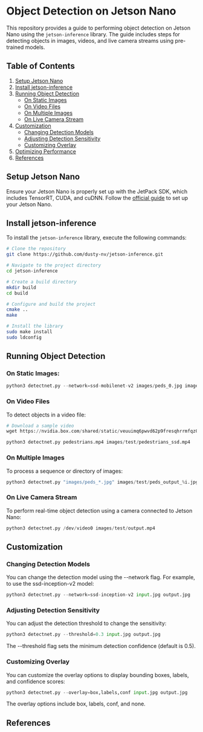 # Object Detection on Jetson Nano

This repository provides a guide to performing object detection on Jetson Nano using the `jetson-inference` library. The guide includes steps for detecting objects in images, videos, and live camera streams using pre-trained models.

## Table of Contents

1. [Setup Jetson Nano](#setup-jetson-nano)
2. [Install jetson-inference](#install-jetson-inference)
3. [Running Object Detection](#running-object-detection)
   - [On Static Images](#on-static-images)
   - [On Video Files](#on-video-files)
   - [On Multiple Images](#on-multiple-images)
   - [On Live Camera Stream](#on-live-camera-stream)
4. [Customization](#customization)
   - [Changing Detection Models](#changing-detection-models)
   - [Adjusting Detection Sensitivity](#adjusting-detection-sensitivity)
   - [Customizing Overlay](#customizing-overlay)
5. [Optimizing Performance](#optimizing-performance)
6. [References](#references)

## Setup Jetson Nano

Ensure your Jetson Nano is properly set up with the JetPack SDK, which includes TensorRT, CUDA, and cuDNN. Follow the [official guide](https://developer.nvidia.com/embedded/jetpack) to set up your Jetson Nano.

## Install jetson-inference

To install the `jetson-inference` library, execute the following commands:

```bash
# Clone the repository
git clone https://github.com/dusty-nv/jetson-inference.git

# Navigate to the project directory
cd jetson-inference

# Create a build directory
mkdir build
cd build

# Configure and build the project
cmake ..
make

# Install the library
sudo make install
sudo ldconfig
```
## Running Object Detection
### On Static Images:
```python
python3 detectnet.py --network=ssd-mobilenet-v2 images/peds_0.jpg images/test/output.jpg
```
### On Video Files
To detect objects in a video file:

```python
# Download a sample video
wget https://nvidia.box.com/shared/static/veuuimq6pwvd62p9fresqhrrmfqz0e2f.mp4 -O pedestrians.mp4

python3 detectnet.py pedestrians.mp4 images/test/pedestrians_ssd.mp4
```
### On Multiple Images
To process a sequence or directory of images:

```python
python3 detectnet.py "images/peds_*.jpg" images/test/peds_output_%i.jpg
```

### On Live Camera Stream
To perform real-time object detection using a camera connected to Jetson Nano:
```python
python3 detectnet.py /dev/video0 images/test/output.mp4
```
## Customization
### Changing Detection Models
You can change the detection model using the --network flag. For example, to use the ssd-inception-v2 model:
```python
python3 detectnet.py --network=ssd-inception-v2 input.jpg output.jpg
```
### Adjusting Detection Sensitivity
You can adjust the detection threshold to change the sensitivity:
```python
python3 detectnet.py --threshold=0.3 input.jpg output.jpg
```
The --threshold flag sets the minimum detection confidence (default is 0.5).
### Customizing Overlay
You can customize the overlay options to display bounding boxes, labels, and confidence scores:
```python
python3 detectnet.py --overlay=box,labels,conf input.jpg output.jpg
```
The overlay options include box, labels, conf, and none.

## References


